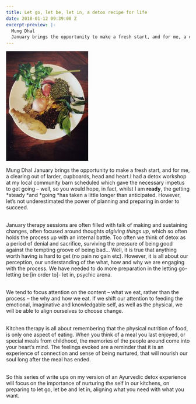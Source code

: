 ```yaml
---
title: Let go, let be, let in, a detox recipe for life
date: 2018-01-12 09:39:00 Z
excerpt-preview: |-
  Mung Dhal
  January brings the opportunity to make a fresh start, and for me, a clearing out of larder, cupboards, head and heart.
---
```


![IMG_2014-225x300.jpg](/uploads/IMG_2014-225x300.jpg)

Mung Dhal January brings the opportunity to make a fresh start, and for me, a clearing out of larder, cupboards, head and heart.I had a detox workshop at my local community barn scheduled which gave the necessary impetus to get going – well, so you would hope, in fact, whilst I am **ready**, the getting *steady *and *going *has taken a little longer than anticipated. However, let’s not underestimated the power of planning and preparing in order to succeed.

\
January therapy sessions are often filled with talk of making and sustaining changes, often focused around thoughts of*giving things up*, which so often holds the process up with an internal battle. Too often we think of detox as a period of denial and sacrifice, surviving the pressure of being good against the tempting groove of being bad… Well, it is true that anything worth having is hard to get (no pain no gain etc). However, it is all about our perception, our understanding of the what, how and why we are engaging with the process. We have needed to do more preparation in the letting go-letting be \[in order to\]- let in, psychic arena.

\
We tend to focus attention on the content – what we eat, rather than the process – the why and how we eat. If we shift our attention to feeding the emotional, imaginative and knowledgable self, as well as the physical, we will be able to align ourselves to choose change.

\
Kitchen therapy is all about remembering that the physical nutrition of food, is only one aspect of eating. When you think of a meal you last enjoyed, or special meals from childhood, the memories of the people around come into your heart’s mind. The feelings evoked are a reminder that it is an experience of connection and sense of being nurtured, that will nourish our soul long after the meal has ended.

\
So this series of write ups on my version of an Ayurvedic detox experience will focus on the importance of nurturing the self in our kitchens, on preparing to let go, let be and let in, aligning what you need with what you want.